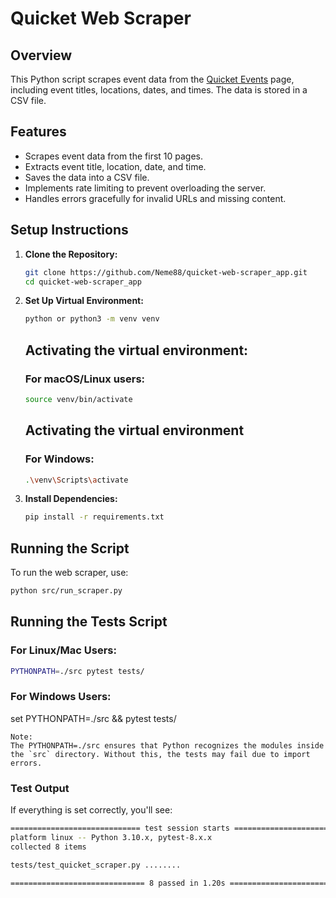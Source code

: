 # Quicket Web Scraper

## Overview
This Python script scrapes event data from the [Quicket Events](https://www.quicket.co.za/events/) page, including event titles, locations, dates, and times. The data is stored in a CSV file.

## Features
- Scrapes event data from the first 10 pages.
- Extracts event title, location, date, and time.
- Saves the data into a CSV file.
- Implements rate limiting to prevent overloading the server.
- Handles errors gracefully for invalid URLs and missing content.

## Setup Instructions

1. **Clone the Repository:**
    ```bash
    git clone https://github.com/Neme88/quicket-web-scraper_app.git
    cd quicket-web-scraper_app
    ```

2. **Set Up Virtual Environment:**
    ```bash
    python or python3 -m venv venv
    ```
    ## Activating the virtual environment: 
    ### For macOS/Linux users:
    ```bash
    source venv/bin/activate
    ```
    ## Activating the virtual environment
    ### For Windows:
    ```bash
    .\venv\Scripts\activate
    ```
3. **Install Dependencies:**
    ```bash
    pip install -r requirements.txt
    ```

## Running the Script

To run the web scraper, use:
```bash
python src/run_scraper.py
```
## Running the Tests Script

### For Linux/Mac Users:
```bash
PYTHONPATH=./src pytest tests/
```

### For Windows Users:
set PYTHONPATH=./src && pytest tests/
```
Note:
The PYTHONPATH=./src ensures that Python recognizes the modules inside the `src` directory. Without this, the tests may fail due to import errors.
```
### Test Output
If everything is set correctly, you'll see:
```bash
============================= test session starts =============================
platform linux -- Python 3.10.x, pytest-8.x.x
collected 8 items

tests/test_quicket_scraper.py ........                                      [100%]

============================== 8 passed in 1.20s =============================
```
